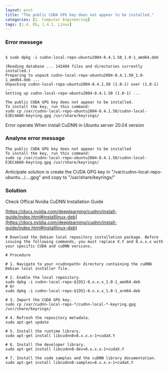 ```yaml
---
layout: post
title: "The public CUDA GPG key does not appear to be installed."
categories: [1. Computer Engineering]
tags: [1.4. OS, 1.4.1. Linux]
---
```


### Error messege

```ubuntu-server

$ sudo dpkg -i cudnn-local-repo-ubuntu2004-8.4.1.50_1.0-1_amd64.deb

(Reading database ... 142484 files and directories currently installed.)
Preparing to unpack cudnn-local-repo-ubuntu2004-8.4.1.50_1.0-1_amd64.deb ...
Unpacking cudnn-local-repo-ubuntu2004-8.4.1.50 (1.0-1) over (1.0-1) ...
Setting up cudnn-local-repo-ubuntu2004-8.4.1.50 (1.0-1) ...

The public CUDA GPG key does not appear to be installed.
To install the key, run this command:
sudo cp /var/cudnn-local-repo-ubuntu2004-8.4.1.50/cudnn-local-E3EC4A60-keyring.gpg /usr/share/keyrings/
```

Error operate When install CuDNN in Ubuntu server 20.04 version

### Analyne error message

```
The public CUDA GPG key does not appear to be installed
To install the key, run this command:
sudo cp /var/cudnn-local-repo-ubuntu2004-8.4.1.50/cudnn-local-E3EC4A60-keyring.gpg /usr/share/keyrings/
```

Anticipate solution is create the CUDA GPG key in "/var/cudnn-local-repo-ubuntu.../....gpg" and copy to "/usr/share/keyrings/"

### Solution

Check Offical Nvidia CuDNN Installation Guide

[https://docs.nvidia.com/deeplearning/cudnn/install-guide/index.html#installlinux-deb](https://docs.nvidia.com/deeplearning/cudnn/install-guide/index.html#installlinux-deb)

```ubuntu-server
# Download the Debian local repository installation package. Before issuing the following commands, you must replace X.Y and 8.x.x.x with your specific CUDA and cuDNN versions.

# Procedure

# 1. Navigate to your <cudnnpath> directory containing the cuDNN Debian local installer file.

# 2. Enable the local repository.
sudo dpkg -i cudnn-local-repo-${OS}-8.x.x.x_1.0-1_amd64.deb
# Or
sudo dpkg -i cudnn-local-repo-${OS}-8.x.x.x_1.0-1_arm64.deb

# 3. Import the CUDA GPG key.
sudo cp /var/cudnn-local-repo-*/cudnn-local-*-keyring.gpg /usr/share/keyrings/

# 4. Refresh the repository metadata.
sudo apt-get update

# 5. Install the runtime library.
sudo apt-get install libcudnn8=8.x.x.x-1+cudaX.Y

# 6. Install the developer library.
sudo apt-get install libcudnn8-dev=8.x.x.x-1+cudaX.Y

# 7. Install the code samples and the cuDNN library documentation.
sudo apt-get install libcudnn8-samples=8.x.x.x-1+cudaX.Y
```